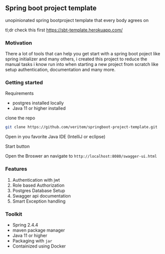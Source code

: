 ## Spring boot project template


unopinionated spring bootproject template that every body agrees on

tl;dr check this first https://sbt-template.herokuapp.com/

### Motivation

There a lot of tools that can help you get start with a spring boot poject like spring initializer and many others, i created this project to reduce the manual tasks i know run into when starting a new project from scratch like setup authentication, documentation and many more.


### Getting started


Requirements

- postgres installed locally
- Java 11 or higher installed

clone the repo

```bash
git clone https://github.com/veritem/springboot-project-template.git
```

Open in you favorite Java IDE (IntelliJ or eclipse)

Start button

Open the Broswer an navigate to `http://localhost:8080/swagger-ui.html`

### Features

1. Authentication with jwt
2. Role based Authorization
3. Postgres Database Setup
4. Swagger api documentation
5. Smart Exception handling


### Toolkit

- Spring 2.4.4
- maven package manager
- Java 11 or higher
- Packaging with `jar`
- Containized using Docker
